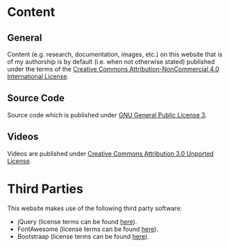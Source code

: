 # Content

## General

Content (e.g. research, documentation, images, etc.) on this website that is of my authorship is by default (i.e. when not otherwise stated) published under the terms of the [Creative Commons Attribution-NonCommercial 4.0 International License][1].

## Source Code

Source code which is published under [GNU General Public License 3][2].

## Videos

Videos are published under [Creative Commons Attribution 3.0 Unported License][3].

# Third Parties

This website makes use of the following third party software:

* jQuery (license terms can be found [here][4]).
* FontAwesome (license terms can be found [here][5]).
* Bootstraap (license terms can be found [here][6]).

[1]: https://creativecommons.org/licenses/by-nc/4.0/ "Creative Commons Attribution-NonCommercial 4.0 International License"
[2]: https://www.gnu.org/licenses/gpl-3.0.html "GNU General Public License 3"
[3]: https://creativecommons.org/licenses/by/3.0/ "Creative Commons Attribution 3.0 Unported License"
[4]: https://jquery.org/license/ "jQuery Licensing"
[5]: http://fontawesome.io/license/ "FontAwesome Licensing"
[6]: https://getbootstrap.com/getting-started/#license-faqs "Bootstraap Licensing"